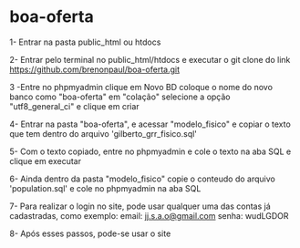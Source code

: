 # boa-oferta

1- Entrar na pasta public_html ou htdocs

2- Entrar pelo terminal no public_html/htdocs e executar o git clone do link https://github.com/brenonpaul/boa-oferta.git

3 -Entre no phpmyadmin clique em Novo BD coloque o nome do novo banco como "boa-oferta" em "colação" selecione a opção "utf8_general_ci" e clique em criar

4- Entrar na pasta "boa-oferta", e acessar "modelo_fisico" e copiar o texto que tem dentro do arquivo 'gilberto_grr_fisico.sql'

5- Com o texto copiado, entre no phpmyadmin e cole o texto na aba SQL e clique em executar

6- Ainda dentro da pasta "modelo_fisico" copie o conteudo do arquivo 'population.sql' e cole no phpmyadmin na aba SQL

7- Para realizar o login no site, pode usar qualquer uma das contas já cadastradas, como exemplo:
email: jj.s.a.o@gmail.com
senha: wudLGDOR

8- Após esses passos, pode-se usar o site
